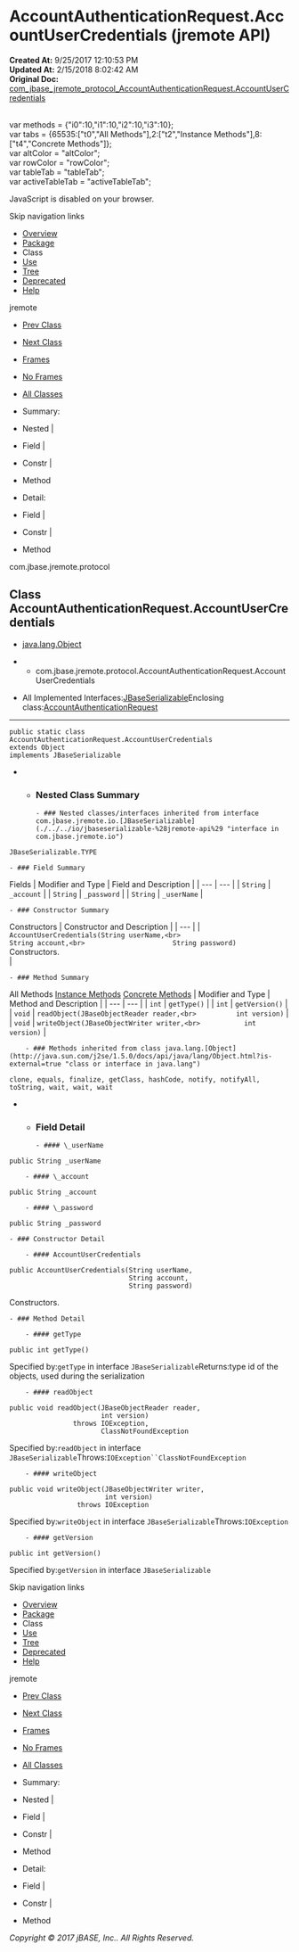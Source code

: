 # AccountAuthenticationRequest.AccountUserCredentials (jremote   API)

**Created At:** 9/25/2017 12:10:53 PM  
**Updated At:** 2/15/2018 8:02:42 AM  
**Original Doc:** [com_jbase_jremote_protocol_AccountAuthenticationRequest.AccountUserCredentials](https://docs.jbase.com/39270-protocol/com_jbase_jremote_protocol_AccountAuthenticationRequest.AccountUserCredentials)  

<!--<br>    try {<br>        if (location.href.indexOf('is-external=true') == -1) {<br>            parent.document.title="AccountAuthenticationRequest.AccountUserCredentials (jremote   API)";<br>        }<br>    }<br>    catch(err) {<br>    }<br>//--><br>var methods = {"i0":10,"i1":10,"i2":10,"i3":10};<br>var tabs = {65535:["t0","All Methods"],2:["t2","Instance Methods"],8:["t4","Concrete Methods"]};<br>var altColor = "altColor";<br>var rowColor = "rowColor";<br>var tableTab = "tableTab";<br>var activeTableTab = "activeTableTab";
JavaScript is disabled on your browser.

Skip navigation links

- [Overview](../../../../overview-summary.html)
- [Package](./../com.jbase.jremote.protocol-%28jremote-api%29)
- Class
- [Use](./../class-use/uses-of-class-com.jbase.jremote.protocol.accountauthenticationrequest-%28jremote-api%29)
- [Tree](./../com.jbase.jremote.protocol-class-hierarchy-%28jremote---api%29)
- [Deprecated](../../../../deprecated-list.html)
- [Help](../../../../help-doc.html)


jremote <br>

- [Prev Class](./../accountauthenticationrequest-%28jremote-api%29 "class in com.jbase.jremote.protocol")
- [Next Class](./../authenticationrequest-%28jremote-api%29 "class in com.jbase.jremote.protocol")


- [Frames](./../accountauthenticationrequest-%28jremote-api%29)
- [No Frames](./../accountauthenticationrequest-%28jremote-api%29)


- [All Classes](../../../../allclasses-noframe.html)


<!--<br>  allClassesLink = document.getElementById("allclasses\_navbar\_top");<br>  if(window==top) {<br>    allClassesLink.style.display = "block";<br>  }<br>  else {<br>    allClassesLink.style.display = "none";<br>  }<br>  //-->

- Summary:
- Nested |
- Field |
- Constr |
- Method


- Detail:
- Field |
- Constr |
- Method

com.jbase.jremote.protocol

## Class AccountAuthenticationRequest.AccountUserCredentials

- [java.lang.Object](http://java.sun.com/j2se/1.5.0/docs/api/java/lang/Object.html?is-external=true "class or interface in java.lang")
- - com.jbase.jremote.protocol.AccountAuthenticationRequest.AccountUserCredentials


- All Implemented Interfaces:[JBaseSerializable](./../../io/jbaseserializable-%28jremote-api%29 "interface in com.jbase.jremote.io")Enclosing class:[AccountAuthenticationRequest](./../accountauthenticationrequest-%28jremote-api%29 "class in com.jbase.jremote.protocol")
* * *


```
public static class AccountAuthenticationRequest.AccountUserCredentials
extends Object
implements JBaseSerializable
```

- - ### Nested Class Summary

        - ### Nested classes/interfaces inherited from interface com.jbase.jremote.io.[JBaseSerializable](./../../io/jbaseserializable-%28jremote-api%29 "interface in com.jbase.jremote.io")
`JBaseSerializable.TYPE`


    - ### Field Summary


Fields | Modifier and Type | Field and Description |
| --- | --- |
| `String` | `_account`  |
| `String` | `_password`  |
| `String` | `_userName`  |


    - ### Constructor Summary


Constructors | Constructor and Description |
| --- |
| `AccountUserCredentials(String userName,<br>                      String account,<br>                      String password)`<br>Constructors.<br> |


    - ### Method Summary


All Methods [Instance Methods](javascript:show%282%29;) [Concrete Methods](javascript:show%288%29;) | Modifier and Type | Method and Description |
| --- | --- |
| `int` | `getType()`  |
| `int` | `getVersion()`  |
| `void` | `readObject(JBaseObjectReader reader,<br>          int version)`  |
| `void` | `writeObject(JBaseObjectWriter writer,<br>           int version)`  |


        - ### Methods inherited from class java.lang.[Object](http://java.sun.com/j2se/1.5.0/docs/api/java/lang/Object.html?is-external=true "class or interface in java.lang")
`clone, equals, finalize, getClass, hashCode, notify, notifyAll, toString, wait, wait, wait`

- - ### Field Detail

        - #### \_userName

```
public String _userName
```


        - #### \_account

```
public String _account
```


        - #### \_password

```
public String _password
```


    - ### Constructor Detail

        - #### AccountUserCredentials

```
public AccountUserCredentials(String userName,
                              String account,
                              String password)
```

Constructors.


    - ### Method Detail

        - #### getType

```
public int getType()
```
Specified by:`getType` in interface `JBaseSerializable`Returns:type id of the objects, used during the serialization


        - #### readObject

```
public void readObject(JBaseObjectReader reader,
                       int version)
                throws IOException,
                       ClassNotFoundException
```
Specified by:`readObject` in interface `JBaseSerializable`Throws:`IOException``ClassNotFoundException`


        - #### writeObject

```
public void writeObject(JBaseObjectWriter writer,
                        int version)
                 throws IOException
```
Specified by:`writeObject` in interface `JBaseSerializable`Throws:`IOException`


        - #### getVersion

```
public int getVersion()
```
Specified by:`getVersion` in interface `JBaseSerializable`

Skip navigation links

- [Overview](../../../../overview-summary.html)
- [Package](./../com.jbase.jremote.protocol-%28jremote-api%29)
- Class
- [Use](./../class-use/uses-of-class-com.jbase.jremote.protocol.accountauthenticationrequest-%28jremote-api%29)
- [Tree](./../com.jbase.jremote.protocol-class-hierarchy-%28jremote---api%29)
- [Deprecated](../../../../deprecated-list.html)
- [Help](../../../../help-doc.html)


jremote <br>

- [Prev Class](./../accountauthenticationrequest-%28jremote-api%29 "class in com.jbase.jremote.protocol")
- [Next Class](./../authenticationrequest-%28jremote-api%29 "class in com.jbase.jremote.protocol")


- [Frames](./../accountauthenticationrequest-%28jremote-api%29)
- [No Frames](./../accountauthenticationrequest-%28jremote-api%29)


- [All Classes](../../../../allclasses-noframe.html)


<!--<br>  allClassesLink = document.getElementById("allclasses\_navbar\_bottom");<br>  if(window==top) {<br>    allClassesLink.style.display = "block";<br>  }<br>  else {<br>    allClassesLink.style.display = "none";<br>  }<br>  //-->

- Summary:
- Nested |
- Field |
- Constr |
- Method


- Detail:
- Field |
- Constr |
- Method

*Copyright © 2017 jBASE, Inc.. All Rights Reserved.*
